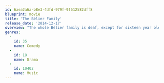 ```yaml
---
id: 6aea2a6a-b8e3-4dfd-979f-9f512582dff8
blueprint: movie
title: 'The Bélier Family'
release_date: '2014-12-17'
overview: "The whole Bélier family is deaf, except for sixteen year old Paula who is the important translator in her parents' day to day life especially when it comes to matters concerning the family farm. When her music teacher discovers she has a fantastic singing voice and she gets an opportunity to enter a big Radio France contest the whole family's future is set up for big changes."
genres:
  -
    id: 35
    name: Comedy
  -
    id: 18
    name: Drama
  -
    id: 10402
    name: Music
---
```


